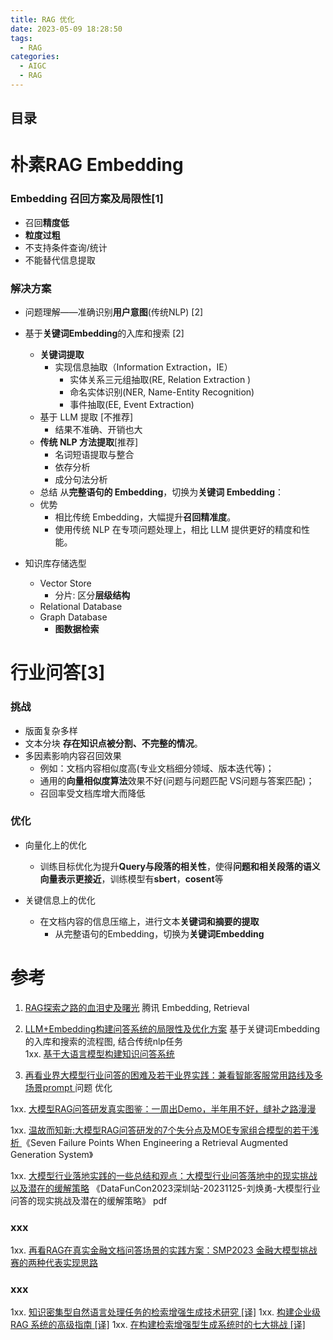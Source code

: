 ```yaml
---
title: RAG 优化
date: 2023-05-09 18:28:50
tags:
  - RAG
categories: 
  - AIGC
  - RAG  
---
```


<p></p>
<!-- more -->

## 目录
<!-- toc -->

# 朴素RAG Embedding
### Embedding 召回方案及局限性[1]
+ 召回**精度低**
+ **粒度过粗**
+ 不支持条件查询/统计
+ 不能替代信息提取

###  解决方案 
+ 问题理解——准确识别**用户意图**(传统NLP)  [2]

+ 基于**关键词Embedding**的入库和搜索 [2]
  - **关键词提取**
    - 实现信息抽取（Information Extraction，IE）
      - 实体关系三元组抽取(RE, Relation Extraction )
      - 命名实体识别(NER, Name-Entity Recognition)
      - 事件抽取(EE, Event Extraction)
  - 基于 LLM 提取 [不推荐]
    - 结果不准确、开销也大
  - **传统 NLP 方法提取**[推荐]
    - 名词短语提取与整合
    - 依存分析
    - 成分句法分析
  - 总结
    从**完整语句的 Embedding**，切换为**关键词 Embedding**：
  - 优势
    - 相比传统 Embedding，大幅提升**召回精准度**。
    - 使用传统 NLP 在专项问题处理上，相比 LLM 提供更好的精度和性能。

+  知识库存储选型
   - Vector Store
     - 分片:  区分**层级结构**
   - Relational Database
   - Graph Database   
     - **图数据检索**

# 行业问答[3]
### 挑战
+ 版面复杂多样
+ 文本分块
  **存在知识点被分割、不完整的情况**。
+ 多因素影响内容召回效果
  -  例如：文档内容相似度高(专业文档细分领域、版本迭代等)；
  -  通用的**向量相似度算法**效果不好(问题与问题匹配 VS问题与答案匹配)；
  -  召回率受文档库增大而降低

### 优化
+ 向量化上的优化
  - 训练目标优化为提升**Query与段落的相关性**，使得**问题和相关段落的语义向量表示更接近**，训练模型有**sbert**，**cosent**等

+ 关键信息上的优化
  - 在文档内容的信息压缩上，进行文本**关键词和摘要的提取**
    - 从完整语句的Embedding，切换为**关键词Embedding**

# 参考
1. [RAG探索之路的血泪史及曙光](https://zhuanlan.zhihu.com/p/664921095)  腾讯
    Embedding, Retrieval
2. [LLM+Embedding构建问答系统的局限性及优化方案](https://zhuanlan.zhihu.com/p/641132245)
   基于关键词Embedding的入库和搜索的流程图,  结合传统nlp任务    
   1xx. [基于大语言模型构建知识问答系统](https://zhuanlan.zhihu.com/p/627655485)

3. [再看业界大模型行业问答的困难及若干业界实践：兼看智能客服常用路线及多场景prompt ](https://mp.weixin.qq.com/s?__biz=MzAxMjc3MjkyMg==&mid=2648404338&idx=1&sn=3c8f8c44ac7a1d925216b40833525b25)
   问题 优化

1xx. [大模型RAG问答研发真实图鉴：一周出Demo，半年用不好，缝补之路漫漫 ](https://mp.weixin.qq.com/s?__biz=MzAxMjc3MjkyMg==&mid=2648407281&idx=2&sn=f39b46cad1787123b485d76dff33bc93)



1xx. [温故而知新:大模型RAG问答研发的7个失分点及MOE专家组合模型的若干浅析 ](https://mp.weixin.qq.com/s?__biz=MzAxMjc3MjkyMg==&mid=2648407056&idx=1&sn=0a0ce93a9199a2eae36493a515e42181)
   《Seven Failure Points When Engineering a Retrieval Augmented Generation System》





1xx. [大模型行业落地实践的一些总结和观点：大模型行业问答落地中的现实挑战以及潜在的缓解策略](https://mp.weixin.qq.com/s?__biz=MzAxMjc3MjkyMg==&mid=2648403693&idx=1&sn=e47f34cd58f103d37998dbbfd01c41ee)
   《DataFunCon2023深圳站-20231125-刘焕勇-大模型行业问答的现实挑战及潜在的缓解策略》 pdf



### xxx
1xx. [再看RAG在真实金融文档问答场景的实践方案：SMP2023 金融大模型挑战赛的两种代表实现思路](https://mp.weixin.qq.com/s?__biz=MzAxMjc3MjkyMg==&mid=2648404651&idx=2&sn=335db95e104a5b09e33ac2245bae4fd2)


### xxx
1xx. [知识密集型自然语言处理任务的检索增强生成技术研究 [译]](https://baoyu.io/translations/ai-paper/2005.11401-retrieval-augmented-generation-for-knowledge-intensive-nlp-tasks)
1xx. [构建企业级 RAG 系统的高级指南 [译]](https://baoyu.io/translations/rag/mastering-rag-how-to-architect-an-enterprise-rag-system)
1xx. [在构建检索增强型生成系统时的七大挑战 [译]](https://baoyu.io/translations/ai-paper/2401.05856v1-seven-failure-points-when-engineering-a-retrieval-augmented-generation-system)